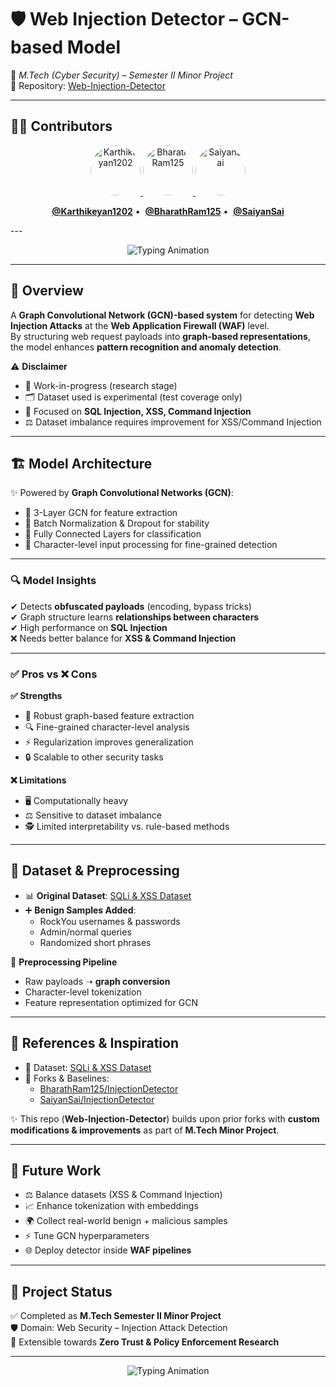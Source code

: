 # 🛡️ Web Injection Detector – GCN-based Model  
📌 *M.Tech (Cyber Security) – Semester II Minor Project*  
🔗 Repository: [Web-Injection-Detector](https://github.com/Karthikeyan1202/Web-Injection-Detector)  

---
## 👨‍💻 Contributors  

<p align="center">
  <a href="https://github.com/Karthikeyan1202" title="Karthikeyan1202">
    <img src="https://avatars.githubusercontent.com/Karthikeyan1202" width="80" style="border-radius:50%;" alt="Karthikeyan1202"/>
  </a>
  <a href="https://github.com/BharathRam125" title="BharathRam125">
    <img src="https://avatars.githubusercontent.com/BharathRam125" width="80" style="border-radius:50%;" alt="BharathRam125"/>
  </a>
  <a href="https://github.com/SaiyanSai" title="SaiyanSai">
    <img src="https://avatars.githubusercontent.com/SaiyanSai" width="80" style="border-radius:50%;" alt="SaiyanSai"/>
  </a>
</p>

<p align="center">
  <a href="https://github.com/Karthikeyan1202"><b>@Karthikeyan1202</b></a> • 
  <a href="https://github.com/BharathRam125"><b>@BharathRam125</b></a> • 
  <a href="https://github.com/SaiyanSai"><b>@SaiyanSai</b></a>
</p>
---

<p align="center">
  <img src="https://readme-typing-svg.herokuapp.com?font=Fira+Code&size=24&duration=4000&pause=1000&color=00F7FF&center=true&vCenter=true&width=700&lines=Initializing+Security+Protocols...;Deploying+GCN-based+Detector...;Scanning+for+SQLi+XSS+Command+Injection...;Web+Applications+Secured!+%E2%9C%85" alt="Typing Animation">
</p>

---

## 📌 Overview  
A **Graph Convolutional Network (GCN)-based system** for detecting **Web Injection Attacks** at the **Web Application Firewall (WAF)** level.  
By structuring web request payloads into **graph-based representations**, the model enhances **pattern recognition and anomaly detection**.  

⚠️ **Disclaimer**  
- 🚧 Work-in-progress (research stage)  
- 🗂️ Dataset used is experimental (test coverage only)  
- 🛑 Focused on **SQL Injection, XSS, Command Injection**  
- ⚖️ Dataset imbalance requires improvement for XSS/Command Injection  

---

## 🏗️ Model Architecture  
✨ Powered by **Graph Convolutional Networks (GCN)**:  
- 🔹 3-Layer GCN for feature extraction  
- 🔹 Batch Normalization & Dropout for stability  
- 🔹 Fully Connected Layers for classification  
- 🔹 Character-level input processing for fine-grained detection  

---

### 🔍 Model Insights  
✔ Detects **obfuscated payloads** (encoding, bypass tricks)  
✔ Graph structure learns **relationships between characters**  
✔ High performance on **SQL Injection**  
❌ Needs better balance for **XSS & Command Injection**  

---

### ✅ Pros vs ❌ Cons  

**✅ Strengths**  
- 🧠 Robust graph-based feature extraction  
- 🔍 Fine-grained character-level analysis  
- ⚡ Regularization improves generalization  
- 🔒 Scalable to other security tasks  

**❌ Limitations**  
- 🖥️ Computationally heavy  
- ⚖️ Sensitive to dataset imbalance  
- 🕵️ Limited interpretability vs. rule-based methods  

---

## 📂 Dataset & Preprocessing  
- 📊 **Original Dataset**: [SQLi & XSS Dataset](https://www.kaggle.com/datasets/alextrinity/sqli-xss-dataset)  
- ➕ **Benign Samples Added**:  
  - RockYou usernames & passwords  
  - Admin/normal queries  
  - Randomized short phrases  

🔧 **Preprocessing Pipeline**  
- Raw payloads ➝ **graph conversion**  
- Character-level tokenization  
- Feature representation optimized for GCN  

---

## 🔗 References & Inspiration  
- 📌 Dataset: [SQLi & XSS Dataset](https://www.kaggle.com/datasets/alextrinity/sqli-xss-dataset)  
- 📌 Forks & Baselines:  
  - [BharathRam125/InjectionDetector](https://github.com/BharathRam125/InjectionDetector)  
  - [SaiyanSai/InjectionDetector](https://github.com/SaiyanSai/InjectionDetector)  

✨ This repo (**Web-Injection-Detector**) builds upon prior forks with **custom modifications & improvements** as part of **M.Tech Minor Project**.

---

## 🚀 Future Work  
- ⚖️ Balance datasets (XSS & Command Injection)  
- 📈 Enhance tokenization with embeddings  
- 🌍 Collect real-world benign + malicious samples  
- ⚡ Tune GCN hyperparameters  
- 🌐 Deploy detector inside **WAF pipelines**  

---

## 📌 Project Status  
✅ Completed as **M.Tech Semester II Minor Project**  
🛡️ Domain: Web Security – Injection Attack Detection  
🚀 Extensible towards **Zero Trust & Policy Enforcement Research**  

---

<p align="center">
  <img src="https://readme-typing-svg.herokuapp.com?font=Orbitron&size=22&duration=4000&pause=1000&color=FF5733&center=true&vCenter=true&width=700&lines=Securing+the+Web+from+Injection+Attacks...;Powered+by+Graph+Neural+Networks+%F0%9F%94%8D;Advancing+Cybersecurity+Research...;Towards+Zero+Trust+Architecture..." alt="Typing Animation">
</p>

